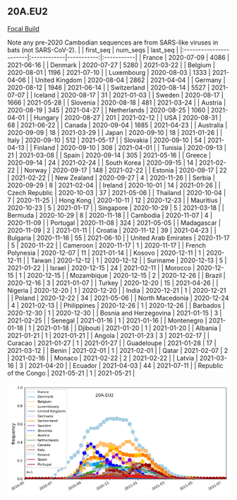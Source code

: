 

## 20A.EU2
[Focal Build](https://nextstrain.org/groups/neherlab/ncov/20A.EU2?f_region=Europe)

Note any pre-2020 Cambodian sequences are from SARS-like viruses in bats (not SARS-CoV-2).
|                        | first_seq   |   num_seqs | last_seq   |
|:-----------------------|:------------|-----------:|:-----------|
| France                 | 2020-07-09  |       4086 | 2021-06-16 |
| Denmark                | 2020-07-27  |       5280 | 2021-03-22 |
| Belgium                | 2020-08-01  |       1196 | 2021-07-10 |
| Luxembourg             | 2020-08-03  |       1333 | 2021-04-06 |
| United Kingdom         | 2020-08-04  |       2862 | 2021-04-04 |
| Germany                | 2020-08-12  |       1946 | 2021-06-14 |
| Switzerland            | 2020-08-14  |       5527 | 2021-07-07 |
| Iceland                | 2020-08-17  |         31 | 2021-01-03 |
| Sweden                 | 2020-08-17  |       1666 | 2021-05-28 |
| Slovenia               | 2020-08-18  |        481 | 2021-03-24 |
| Austria                | 2020-08-19  |        345 | 2021-04-27 |
| Netherlands            | 2020-08-25  |       1060 | 2021-04-01 |
| Hungary                | 2020-08-27  |        201 | 2021-02-12 |
| USA                    | 2020-08-31  |         68 | 2021-06-22 |
| Canada                 | 2020-09-04  |       1885 | 2021-04-23 |
| Australia              | 2020-09-09  |         18 | 2021-03-29 |
| Japan                  | 2020-09-10  |         18 | 2021-01-26 |
| Italy                  | 2020-09-10  |        512 | 2021-05-17 |
| Slovakia               | 2020-09-10  |         54 | 2021-04-13 |
| Finland                | 2020-09-10  |        308 | 2021-04-01 |
| Tunisia                | 2020-09-13  |         21 | 2021-03-08 |
| Spain                  | 2020-09-14  |        305 | 2021-05-16 |
| Greece                 | 2020-09-14  |         24 | 2021-02-24 |
| South Korea            | 2020-09-15  |         14 | 2021-02-22 |
| Norway                 | 2020-09-17  |        148 | 2021-02-22 |
| Estonia                | 2020-09-17  |         22 | 2021-02-22 |
| New Zealand            | 2020-09-27  |          4 | 2020-11-26 |
| Serbia                 | 2020-09-29  |          8 | 2021-02-04 |
| Ireland                | 2020-10-01  |         14 | 2021-01-26 |
| Czech Republic         | 2020-10-03  |         37 | 2021-05-06 |
| Thailand               | 2020-10-04  |          7 | 2020-11-25 |
| Hong Kong              | 2020-10-11  |         12 | 2020-12-23 |
| Mauritius              | 2020-10-23  |          5 | 2021-01-17 |
| Singapore              | 2020-10-29  |          5 | 2021-03-18 |
| Bermuda                | 2020-10-29  |          8 | 2020-11-18 |
| Cambodia               | 2020-11-07  |          4 | 2020-11-09 |
| Portugal               | 2020-11-08  |        324 | 2021-05-05 |
| Madagascar             | 2020-11-09  |          2 | 2021-01-11 |
| Croatia                | 2020-11-12  |         39 | 2021-04-23 |
| Bulgaria               | 2020-11-16  |         55 | 2021-06-10 |
| United Arab Emirates   | 2020-11-17  |          5 | 2020-11-22 |
| Cameroon               | 2020-11-17  |          1 | 2020-11-17 |
| French Polynesia       | 2020-12-07  |         11 | 2021-01-14 |
| Kosovo                 | 2020-12-11  |          1 | 2020-12-11 |
| Taiwan                 | 2020-12-12  |          1 | 2020-12-12 |
| Suriname               | 2020-12-13  |          5 | 2021-01-22 |
| Israel                 | 2020-12-15  |         24 | 2021-02-11 |
| Morocco                | 2020-12-15  |          1 | 2020-12-15 |
| Mozambique             | 2020-12-15  |          2 | 2020-12-26 |
| Brazil                 | 2020-12-16  |          3 | 2021-01-07 |
| Turkey                 | 2020-12-20  |         15 | 2021-04-26 |
| Nigeria                | 2020-12-20  |          1 | 2020-12-20 |
| India                  | 2020-12-21  |          1 | 2020-12-21 |
| Poland                 | 2020-12-22  |         34 | 2021-05-06 |
| North Macedonia        | 2020-12-24  |          4 | 2021-02-13 |
| Philippines            | 2020-12-26  |          1 | 2020-12-26 |
| Barbados               | 2020-12-30  |          1 | 2020-12-30 |
| Bosnia and Herzegovina | 2021-01-15  |          3 | 2021-02-25 |
| Senegal                | 2021-01-16  |          1 | 2021-01-16 |
| Montenegro             | 2021-01-18  |          1 | 2021-01-18 |
| Djibouti               | 2021-01-20  |          1 | 2021-01-20 |
| Albania                | 2021-01-21  |          1 | 2021-01-21 |
| Angola                 | 2021-01-23  |          3 | 2021-02-17 |
| Curacao                | 2021-01-27  |          1 | 2021-01-27 |
| Guadeloupe             | 2021-01-28  |         17 | 2021-03-12 |
| Benin                  | 2021-02-01  |          1 | 2021-02-01 |
| Qatar                  | 2021-02-07  |          2 | 2021-02-16 |
| Monaco                 | 2021-02-22  |          2 | 2021-02-22 |
| Latvia                 | 2021-03-16  |          3 | 2021-04-20 |
| Ecuador                | 2021-04-03  |         44 | 2021-07-11 |
| Republic of the Congo  | 2021-05-21  |          1 | 2021-05-21 |

![Overall trends 20A.EU2](/overall_trends_figures/overall_trends_20A.EU2.png)